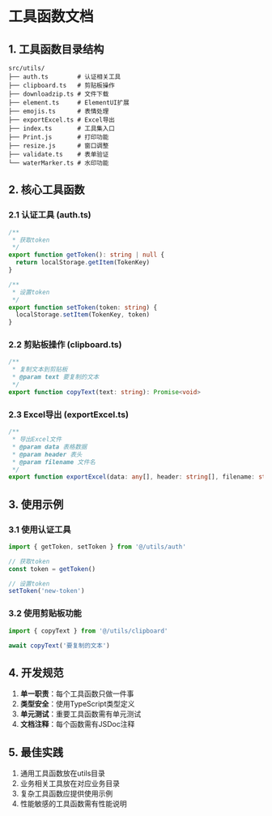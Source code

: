 # 工具函数文档

## 1. 工具函数目录结构
```
src/utils/
├── auth.ts        # 认证相关工具
├── clipboard.ts   # 剪贴板操作
├── downloadzip.ts # 文件下载
├── element.ts     # ElementUI扩展
├── emojis.ts      # 表情处理
├── exportExcel.ts # Excel导出
├── index.ts       # 工具集入口
├── Print.js       # 打印功能
├── resize.js      # 窗口调整
├── validate.ts    # 表单验证
└── waterMarker.ts # 水印功能
```

## 2. 核心工具函数

### 2.1 认证工具 (auth.ts)
```typescript
/**
 * 获取token
 */
export function getToken(): string | null {
  return localStorage.getItem(TokenKey)
}

/**
 * 设置token
 */
export function setToken(token: string) {
  localStorage.setItem(TokenKey, token)
}
```

### 2.2 剪贴板操作 (clipboard.ts)
```typescript
/**
 * 复制文本到剪贴板
 * @param text 要复制的文本
 */
export function copyText(text: string): Promise<void>
```

### 2.3 Excel导出 (exportExcel.ts)
```typescript
/**
 * 导出Excel文件
 * @param data 表格数据
 * @param header 表头
 * @param filename 文件名
 */
export function exportExcel(data: any[], header: string[], filename: string)
```

## 3. 使用示例

### 3.1 使用认证工具
```typescript
import { getToken, setToken } from '@/utils/auth'

// 获取token
const token = getToken()

// 设置token
setToken('new-token')
```

### 3.2 使用剪贴板功能
```typescript
import { copyText } from '@/utils/clipboard'

await copyText('要复制的文本')
```

## 4. 开发规范

1. **单一职责**：每个工具函数只做一件事
2. **类型安全**：使用TypeScript类型定义
3. **单元测试**：重要工具函数需有单元测试
4. **文档注释**：每个函数需有JSDoc注释

## 5. 最佳实践

1. 通用工具函数放在utils目录
2. 业务相关工具放在对应业务目录
3. 复杂工具函数应提供使用示例
4. 性能敏感的工具函数需有性能说明